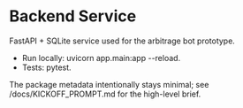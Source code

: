 # Backend Service

FastAPI + SQLite service used for the arbitrage bot prototype.

- Run locally: uvicorn app.main:app --reload.
- Tests: pytest.

The package metadata intentionally stays minimal; see /docs/KICKOFF_PROMPT.md for the high-level brief.
